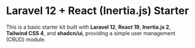 # Laravel 12 + React (Inertia.js) Starter

This is a basic starter kit built with **Laravel 12**, **React 19**, **Inertia.js 2**, **Tailwind CSS 4**, and **shadcn/ui**, providing a simple user management (CRUD) module.
